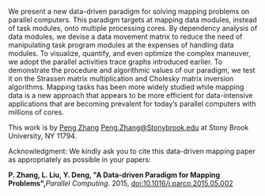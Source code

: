 We present a new data-driven paradigm for solving mapping problems on parallel computers. This paradigm targets at mapping data modules, instead of task modules, onto multiple processing cores. By dependency analysis of data modules, we devise a data movement matrix to reduce the need of manipulating task program modules at the expenses of handling data modules. To visualize, quantify, and even optimize the complex maneuver, we adopt the parallel activities trace graphs introduced earlier. To demonstrate the procedure and algorithmic values of our paradigm, we test it on the Strassen matrix multiplication and Cholesky matrix inversion algorithms. Mapping tasks has been more widely studied while mapping data is a new approach that appears to be more efficient for data-intensive applications that are becoming prevalent for today’s parallel computers with millions of cores.

This work is by <a href='https://www.researchgate.net/profile/Peng_Zhang79'>Peng Zhang</a> <Peng.Zhang@Stonybrook.edu> at Stony Brook University, NY 11794.

Acknowledgment: We kindly ask you to cite this data-driven mapping paper as appropriately as possible in your papers:

**P. Zhang, L. Liu, Y. Deng, "A Data-driven Paradigm for Mapping Problems",**<em>Parallel Computing</em>. 2015, <a href='http://dx.doi.org/10.1016/j.parco.2015.05.002'>doi:10.1016/j.parco.2015.05.002</a>
